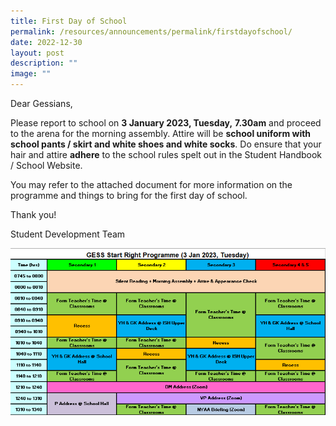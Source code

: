 ```yaml
---
title: First Day of School
permalink: /resources/announcements/permalink/firstdayofschool/
date: 2022-12-30
layout: post
description: ""
image: ""
---
```

Dear Gessians,

Please report to school on **3 January 2023, Tuesday,** **7.30am** and proceed to the arena for the morning assembly. Attire will be **school uniform with school pants / skirt and white shoes and white socks**. Do ensure that your hair and attire **adhere** to the school rules spelt out in the Student Handbook / School Website.

You may refer to the attached document for more information on the programme and things to bring for the first day of school.

Thank you!

Student Development Team

![](/images/First%20Day%20of%20School%202023%20Programme%20Outline.png)